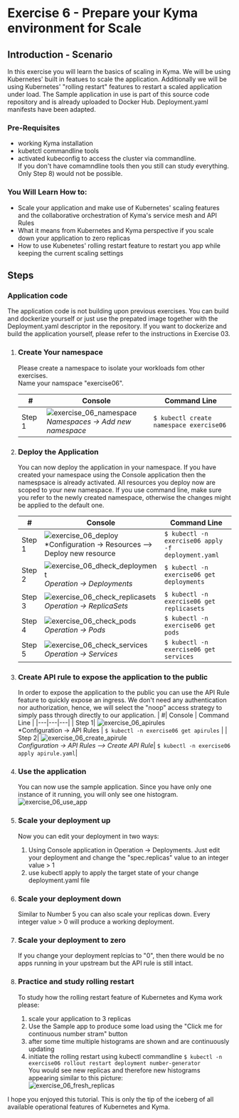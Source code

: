 # Exercise 6 - Prepare your Kyma environment for Scale

## Introduction - Scenario
In this exercise you will learn the basics of scaling in Kyma. We will be using Kubernetes' built in featues to scale the application.
Additionally we will be using Kubernetes' "rolling restart" features to restart a scaled application under load. 
The Sample application in use is part of this source code repository and is already uploaded to Docker Hub. Deployment.yaml manifests have been adapted.

### Pre-Requisites
- working Kyma installation
- kubetctl commandline tools 
- activated kubeconfig to access the cluster via commandline. <br>
If you don't have comamndline tools then you still can study everything. Only Step 8) would not be possible.


### You Will Learn How to: 
- Scale your application and make use of Kubernetes' scaling features and the collaborative orchestration of Kyma's service mesh and API Rules
- What it means from Kubernetes and Kyma perspective if you scale down your application to zero replicas
- How to use Kubenetes' rolling restart feature to restart you app while keeping the current scaling settings

## Steps

### Application code
The application code is not building upon previous exercises. You can build and dockerize yourself or just use the prepated image together with the Deployment.yaml descriptor in the repository. 
If you want to dockerize and build the application yourself, please refer to the instructions in Exercise 03.


1) ### Create Your namespace

    Please create a namespace to isolate your workloads fom other exercises. <br>
    Name your namspace "exercise06".

    | # |Console  | Command Line  |
    |---|---|---|
    |Step 1| ![exercise_06_namespace](exercise_06_namespace.png)<br>*Namespaces -> Add new namespace*   |  ```$ kubectl create namespace exercise06``` |


2) ### Deploy the Application
    You can now deploy the application in your namespace. If you have created your namespace using the Console application then the namespsace is already activated. All resources you deploy now are scoped to your new namespace. 
    If you use command line, make sure you refer to the newly created namespace, otherwise the changes might be applied to the default one.

    | #| Console  | Command Line  |
    |---|---|---|
    | Step 1| ![exercise_06_deploy](exercise_06_deploy.png)<br>*Configuration -> Resources --> Deploy new resource   |  ```$ kubectl -n exercise06 apply -f deployment.yaml``` |
    | Step 2| ![exercise_06_dheck_deployment](exercise_06_check_deployment.png)<br>*Operation -> Deployments*|  ```$ kubectl -n exercise06 get deployments``` |
    | Step 3| ![exercise_06_check_replicasets](exercise_06_check_replicasets.png)<br>*Operation -> ReplicaSets*  |  ```$ kubectl -n exercise06 get replicasets``` |
    | Step 4| ![exercise_06_check_pods](exercise_06_check_pods.png)<br>*Operation -> Pods*  |  ```$ kubectl -n exercise06 get pods``` |
    | Step 5| ![exercise_06_check_services](exercise_06_check_services.png)<br>*Operation -> Services*  |  ```$ kubectl -n exercise06 get services``` |

3) ### Create API rule to expose the application to the public
    In order to expose the application to the public you can use the API Rule feature to quickly expose an ingress. We don't need any authentication nor authorization, hence, we will select the "noop" access strategy to simply pass through directly to our application.
    | #| Console  | Command Line  |
    |---|---|---|
    | Step 1| ![exercise_06_apirules](exercise_06_apirules.png)<br>*Configuration -> API Rules   |  ```$ kubectl -n exercise06 get apirules``` |
    | Step 2| ![exercise_06_create_apirule](exercise_06_create_apirule.png)<br>*Configuration -> API Rules --> Create API Rule*|  ```$ kubectl -n exercise06 apply apirule.yaml```|
    
4) ### Use the application
    You can now use the sample application. Since you have only one instance of it running, you will only see one histogram.<br>
    ![exercise_06_use_app](exercise_06_use_app.png)


5) ### Scale your deployment up
    Now you can edit your deployment in two ways:
    1) Using Console application in Operation -> Deployments. Just edit your deployment and change the "spec.replicas" value to an integer value > 1
    2) use kubectl apply to apply the target state of your change deployment.yaml file

6) ### Scale your deployment down
    Similar to Number 5 you can also scale your replicas down. Every integer value > 0 will produce a working deployment.<br>
    

7) ### Scale your deployment to zero
    If you change your deployment replcias to "0", then there would be no apps running in your upstream but the API rule is still intact. 

8) ### Practice and study rolling restart
    To study how the rolling restart feature of Kubernetes and Kyma work please:
    1) scale your application to 3 replicas
    2) Use the Sample app to produce some load using the "Click me for continuous number stram" button
    3) after some time multiple histograms are shown and are continuously updating
    4) initiate the rolling restart using kubectl commandline ```$ kubectl -n exercise06 rollout restart deployment number-generator``` <br>
    You would see new replicas and therefore new histograms appearing similar to this picture: <br>
    ![exercise_06_fresh_replicas](exercise_06_fresh_replicas.png)



I hope you enjoyed this tutorial. This is only the tip of the iceberg of all available operational features of Kubernetes and Kyma.